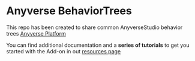 # Anyverse BehaviorTrees
This repo has been created to share common AnyverseStudio behavior trees [Anyverse Platform](https://anyverse.ai)

You can find additional documentation and a **series of tutorials** to get you started with the Add-on in out [resources page](https://anyverse.ai/resources/)
